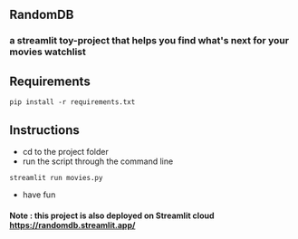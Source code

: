 ## RandomDB 
### a streamlit toy-project that helps you find what's next for your movies watchlist

## Requirements
```
pip install -r requirements.txt
```
## Instructions
- cd to the project folder
- run the script through the command line 
```
streamlit run movies.py
```
- have fun
#### Note : this project is also deployed on Streamlit cloud https://randomdb.streamlit.app/
